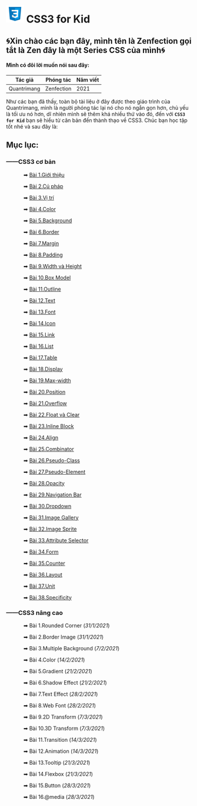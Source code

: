 # ![icons8-css3.png](https://raw.githubusercontent.com/Zenfection/Image/master/2021/01/21-21-56-39-icons8-css3.png) CSS3 for Kid

## 🌀Xin chào các bạn đây, mình tên là Zenfection gọi tắt là Zen đây là một Series CSS của mình🌀

#### Mình có đôi lời muốn nói sau đây:

| Tác giả     | Phóng tác  | Năm viết |
| ----------- | ---------- | -------- |
| Quantrimang | Zenfection | 2021     |

Như các bạn đã thấy, toàn bộ tài liệu ở đây được theo giáo trình của Quantrimang, mình là người phóng tác lại nó cho nó ngắn gọn hơn, chủ yếu là tối ưu nó hơn, dĩ nhiên mình sẽ thêm khá nhiều thứ vào đó, đến với **`CSS3 for Kid`** bạn sẽ hiểu từ căn bản đến thành thạo về CSS3. Chúc bạn học tập tốt nhé và sau đây là: 

## Mục lục:

### ——CSS3 cơ bản

            ➡ [Bài 1.Giới thiệu](https://github.com/Zenfection/CSS/blob/master/BasicCSS/1.Gioithieu.md)

            ➡ [Bài 2.Cú pháp](https://github.com/Zenfection/CSS/blob/master/BasicCSS/2.Cuphap.md)

            ➡ [Bài 3.Vị trí](https://github.com/Zenfection/CSS/blob/master/BasicCSS/3.Vitri.md)

            ➡ [Bài 4.Color](https://github.com/Zenfection/CSS/blob/master/BasicCSS/4.Color.md)

            ➡ [Bài 5.Background](https://github.com/Zenfection/CSS/blob/master/BasicCSS/5.Background.md)

            ➡ [Bài 6.Border](https://github.com/Zenfection/CSS/blob/master/BasicCSS/6.Border.md)

            ➡ [Bài 7.Margin](https://github.com/Zenfection/CSS/blob/master/BasicCSS/7.Margin.md)

            ➡ [Bài 8.Padding](https://github.com/Zenfection/CSS/blob/master/BasicCSS/8.Padding.md)

            ➡ [Bài 9.Width và Height](https://github.com/Zenfection/CSS/blob/master/BasicCSS/9.Width%26Height.md)

            ➡ [Bài 10.Box Model](https://github.com/Zenfection/CSS/blob/master/BasicCSS/10.Box%20Model.md)

            ➡ [Bài 11.Outline](https://github.com/Zenfection/CSS/blob/master/BasicCSS/11.Outline.md)

            ➡ [Bài 12.Text](https://github.com/Zenfection/CSS/blob/master/BasicCSS/12.Text.md)

            ➡ [Bài 13.Font](https://github.com/Zenfection/CSS/blob/master/BasicCSS/13.Font.md)

            ➡ [Bài 14.Icon](https://github.com/Zenfection/CSS/blob/master/BasicCSS/14.Icon.md)

            ➡ [Bài 15.Link](https://github.com/Zenfection/CSS/blob/master/BasicCSS/15.Link.md)

            ➡ [Bài 16.List](https://github.com/Zenfection/CSS/blob/master/BasicCSS/16.List.md)

            ➡ [Bài 17.Table](https://github.com/Zenfection/CSS/blob/master/BasicCSS/17.Table.md)

            ➡ [Bài 18.Display](https://github.com/Zenfection/CSS/blob/master/BasicCSS/18.Display.md)

            ➡ [Bài 19.Max-width](https://github.com/Zenfection/CSS/blob/master/BasicCSS/19.Max_width.md)

            ➡ [Bài 20.Position](https://github.com/Zenfection/CSS/blob/master/BasicCSS/20.Position.md)

            ➡ [Bài 21.Overflow](https://github.com/Zenfection/CSS/blob/master/BasicCSS/21.Overflow.md)

            ➡ [Bài 22.Float và Clear](https://github.com/Zenfection/CSS/blob/master/BasicCSS/22.Float%26Clear.md)

            ➡ [Bài 23.Inline Block](https://github.com/Zenfection/CSS/blob/master/BasicCSS/23.Inline%20Block.md)

            ➡ [Bài 24.Align](https://github.com/Zenfection/CSS/blob/master/BasicCSS/24.Align.md)

            ➡ [Bài 25.Combinator](https://github.com/Zenfection/CSS/blob/master/BasicCSS/25.Combinator.md)

            ➡ [Bài 26.Pseudo-Class](https://github.com/Zenfection/CSS/blob/master/BasicCSS/26.Pseudo-Class.md)

            ➡ [Bài 27.Pseudo-Element](https://github.com/Zenfection/CSS/blob/master/BasicCSS/27.Pseudo-Element.md)

            ➡ [Bài 28.Opacity](https://github.com/Zenfection/CSS/blob/master/BasicCSS/28.Opacity.md)

            ➡ [Bài 29.Navigation Bar](https://github.com/Zenfection/CSS/blob/master/BasicCSS/29.Navigation%20Bar.md)

            ➡ [Bài 30.Dropdown](https://github.com/Zenfection/CSS/blob/master/BasicCSS/30.Dropdown.md)

            ➡ [Bài 31.Image Gallery](https://github.com/Zenfection/CSS/blob/master/BasicCSS/31.Image%20Gallery.md)

            ➡ [Bài 32.Image Sprite](https://github.com/Zenfection/CSS/blob/master/BasicCSS/32.Image%20Sprite.md)

            ➡ [Bài 33.Attribute Selector](https://github.com/Zenfection/CSS/blob/master/BasicCSS/33.Attribute%20Selector.md)

            ➡ [Bài 34.Form](https://github.com/Zenfection/CSS/blob/master/BasicCSS/34.Form.md)

            ➡ [Bài 35.Counter](https://github.com/Zenfection/CSS/blob/master/BasicCSS/35.Counter.md)

            ➡ [Bài 36.Layout](https://github.com/Zenfection/CSS/blob/master/BasicCSS/36.Layout.md)

            ➡ [Bài 37.Unit](https://github.com/Zenfection/CSS/blob/master/BasicCSS/37.Unit.md)

            ➡ [Bài 38.Specificity](https://github.com/Zenfection/CSS/blob/master/BasicCSS/38.Specificity.md)

### ——CSS3 nâng cao

            ➡ Bài 1.Rounded Corner (*31/1/2021*)

            ➡ Bài 2.Border Image (*31/1/2021*)

            ➡ Bài 3.Multiple Background (*7/2/2021*)

            ➡ Bài 4.Color (*14/2/2021*)

            ➡ Bài 5.Gradient (*21/2/2021*)

            ➡ Bài 6.Shadow Effect (*21/2/2021*)

            ➡ Bài 7.Text Effect (*28/2/2021*)

            ➡ Bài 8.Web Font (*28/2/2021*)

            ➡ Bài 9.2D Transform (*7/3/2021*)

            ➡ Bài 10.3D Transform (*7/3/2021*)

            ➡ Bài 11.Transition (*14/3/2021*)

            ➡ Bài 12.Animation (*14/3/2021*)

            ➡ Bài 13.Tooltip (*21/3/2021*)

            ➡ Bài 14.Flexbox (*21/3/2021*)

            ➡ Bài 15.Button (*28/3/2021*)

            ➡ Bài 16.@media (*28/3/2021*)